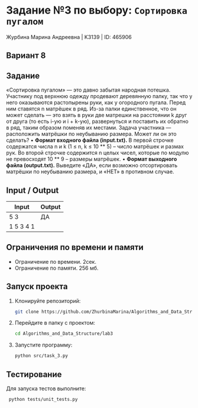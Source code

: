 # Задание №3 по выбору: `Сортировка пугалом`
Журбина Марина Андреевна | K3139 | ID: 465906

## Вариант 8

## Задание 
«Сортировка пугалом» — это давно забытая народная потешка. Участнику под верхнюю одежду продевают деревянную палку, так что у него оказываются растопырены руки, как у огородного пугала. Перед ним ставятся n матрёшек в ряд. Из-за палки единственное, что он может сделать — это взять в руки две матрешки на расстоянии k друг от друга (то есть i-ую и i + k-ую), развернуться и поставить их обратно в ряд, таким образом поменяв их местами. Задача участника — расположить матрёшки по неубыванию размера. Может ли он это сделать?
• **Формат входного файла (input.txt).** В первой строчке содержатся числа n и k (1 ≤ n, k ≤ 10 ** 5) – число матрёшек и размах рук. Во второй строчке содержится n целых чисел, которые по модулю не превосходят 10 ** 9 – размеры матрёшек.
• **Формат выходного файла (output.txt).** Выведите «ДА», если возможно отсортировать матрёшки по неубыванию размера, и «НЕТ» в противном случае.


## Input / Output 

| Input    | Output |
|----------|----------|
| 5 3    | ДА   |
| 1 5 3 4 1    |    |

## Ограничения по времени и памяти

- Ограничение по времени. 2сек.
- Ограничение по памяти. 256 мб.


## Запуск проекта
1. Клонируйте репозиторий:
   ```bash
   git clone https://github.com/ZhurbinaMarina/Algorithms_and_Data_Structure.git
   ```
2. Перейдите в папку с проектом:
   ```bash
   cd Algorithms_and_Data_Structure/lab3
   ```
3. Запустите программу:
   ```bash
   python src/task_3.py
   ```

## Тестирование
Для запуска тестов выполните:
```bash
 python tests/unit_tests.py
```